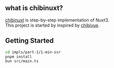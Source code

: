 ## what is chibinuxt?

[chibinuxt](https://chibinuxt.vercel.app/) is step-by-step implementation of Nuxt3.  
This project is started by inspired by [chibivue](https://github.com/chibivue-land/chibivue).

## Getting Started

```bash
cd impls/part-1/1-min-ssr
pnpm install
bun src/main.ts
```
